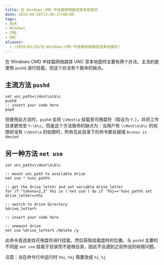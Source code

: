 ```yaml
---
title: 在 Windows CMD 中挂载网络路径至本地盘符
date: 2019-04-26T13:40:17+08:00
tags:
- 技术
- Windows
- CMD
- UNC
aliases:
  - /2019/04/26/在-Windows-CMD-中挂载网络路径至本地盘符/ 
---
```


在 Windows CMD 中挂载网络路径 UNC 至本地盘符主要有两个办法，主流的是使用 `pushd` 进行挂载，但这个办法有个致命的缺点。

<!--more-->

## 主流方法 `pushd`

``` batch
set unc_path=\\Host\a\b\c
pushd
:: insert your code here
popd
```

但使用此方法时，`pushd` 会将 `\\Host\a` 挂载至可用盘符（假设为 `Y:`），并将工作目录更改至 `Y:\b\c`。但是这个方法致命的缺点为：当用户有 `\\Host\a\b\c` 的权限却没有 `\\Host\a` 的权限时，所有在此目录下的命令都会报错 `Access is denied`

## 另一种方法 `net use`

``` batch
set unc_path=\\Host\a\b\c

:: mount unc_path to available drive
net use * %unc_path%

:: get the drive letter and set variable drive_letter
for /f "tokens=2,3" %%i in ('net use') do if '%%j=='%unc_path% set drive_letter==%%i

:: switch to drive directory
%drive_letter%

:: insert your code here

:: unmount drive
net use %drive_letter% /delete /y
```

此命令首选查找可用盘符进行挂载，然后获取挂载盘符的位置。与 `pushd` 主要的不同是 `net use` 挂载子目录而不是根目录，因此不会遇到之前所说的权限问题。

注意：当在命令行中运行时 `%%i`, `%%j` 需要改成 `%i`, `%j`

